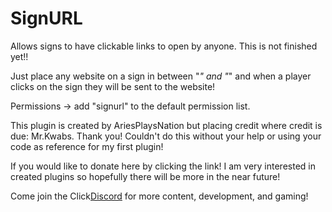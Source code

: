 # SignURL
Allows signs to have clickable links to open by anyone.
This is not finished yet!!

Just place any website on a sign in between "*" and "*" and when a player clicks on the sign they will be sent to the website!

Permissions -> add "signurl" to the default permission list.

This plugin is created by <href src="https://github.com/AriesPlaysNation?tab=repositories">AriesPlaysNation</href> but placing credit where credit is due: <href src="https://github.com/MrKwabs">Mr.Kwabs.</href>
Thank you! Couldn't do this without your help or using your code as reference for my first plugin!

If you would like to <href src="https://www.paypal.me/TheAriesPlays">donate here</href> by clicking the link! I am very interested in created plugins so hopefully there will be more in the near future!

Come join the Click[Discord](https://discord.gg/KUD7uCM) for more content, development, and gaming!
